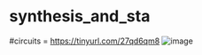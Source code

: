 # synthesis_and_sta
#circuits = https://tinyurl.com/27qd6qm8
![image](https://github.com/user-attachments/assets/00eac961-5e8f-4a20-aff3-67a93ab600ec)
